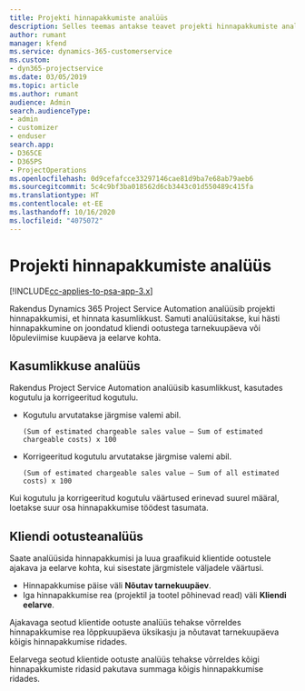 ```yaml
---
title: Projekti hinnapakkumiste analüüs
description: Selles teemas antakse teavet projekti hinnapakkumiste analüüsi kohta.
author: rumant
manager: kfend
ms.service: dynamics-365-customerservice
ms.custom:
- dyn365-projectservice
ms.date: 03/05/2019
ms.topic: article
ms.author: rumant
audience: Admin
search.audienceType:
- admin
- customizer
- enduser
search.app:
- D365CE
- D365PS
- ProjectOperations
ms.openlocfilehash: 0d9cefafcce33297146cae81d9ba7e68ab79aeb6
ms.sourcegitcommit: 5c4c9bf3ba018562d6cb3443c01d550489c415fa
ms.translationtype: HT
ms.contentlocale: et-EE
ms.lasthandoff: 10/16/2020
ms.locfileid: "4075072"
---
```

# <a name="analysis-of-project-quotes"></a>Projekti hinnapakkumiste analüüs

[!INCLUDE[cc-applies-to-psa-app-3.x](../includes/cc-applies-to-psa-app-3x.md)]

Rakendus Dynamics 365 Project Service Automation analüüsib projekti hinnapakkumisi, et hinnata kasumlikkust. Samuti analüüsitakse, kui hästi hinnapakkumine on joondatud kliendi ootustega tarnekuupäeva või lõpuleviimise kuupäeva ja eelarve kohta.

## <a name="profitability-analysis"></a>Kasumlikkuse analüüs

Rakendus Project Service Automation analüüsib kasumlikkust, kasutades kogutulu ja korrigeeritud kogutulu.

- Kogutulu arvutatakse järgmise valemi abil.

  `
    (Sum of estimated chargeable sales value – Sum of estimated chargeable costs) x 100
  `
- Korrigeeritud kogutulu arvutatakse järgmise valemi abil.

  `
    (Sum of estimated chargeable sales value – Sum of all estimated costs) x 100
  `

Kui kogutulu ja korrigeeritud kogutulu väärtused erinevad suurel määral, loetakse suur osa hinnapakkumise töödest tasumata.

## <a name="analysis-of-customer-expectations"></a>Kliendi ootusteanalüüs

Saate analüüsida hinnapakkumisi ja luua graafikuid klientide ootustele ajakava ja eelarve kohta, kui sisestate järgmistele väljadele väärtusi.

- Hinnapakkumise päise väli **Nõutav tarnekuupäev**.
- Iga hinnapakkumise rea (projektil ja tootel põhinevad read) väli **Kliendi eelarve**.

Ajakavaga seotud klientide ootuste analüüs tehakse võrreldes hinnapakkumise rea lõppkuupäeva üksikasju ja nõutavat tarnekuupäeva kõigis hinnapakkumise ridades.

Eelarvega seotud klientide ootuste analüüs tehakse võrreldes kõigi hinnapakkumiste ridasid pakutava summaga kõigis hinnapakkumise ridades.
